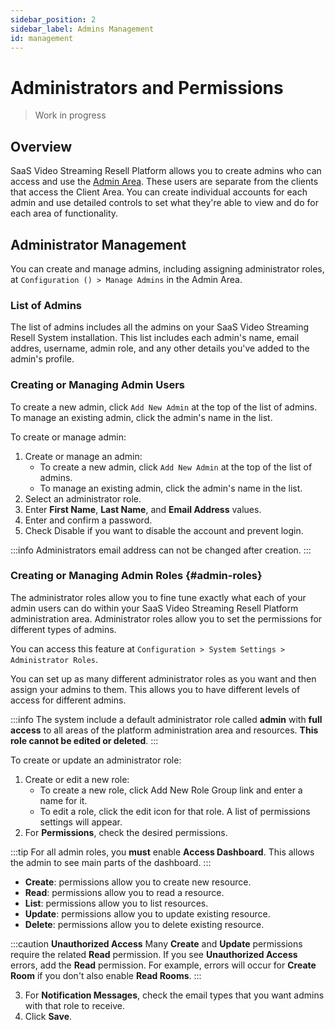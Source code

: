 ```yaml
---
sidebar_position: 2
sidebar_label: Admins Management
id: management
---
```


# Administrators and Permissions

> Work in progress

## Overview

SaaS Video Streaming Resell Platform allows you to create admins who can access and use the [Admin Area](/docs/administration/overview#administration-area). These users are separate from the clients that access the Client Area. You can create individual accounts for each admin and use detailed controls to set what they're able to view and do for each area of functionality.

## Administrator Management

You can create and manage admins, including assigning administrator roles, at `Configuration () > Manage Admins` in the Admin Area.

### List of Admins

The list of admins includes all the admins on your SaaS Video Streaming Resell System installation. This list includes each admin's name, email addres, username, admin role, and any other details you've added to the admin's profile.

### Creating or Managing Admin Users

To create a new admin, click `Add New Admin` at the top of the list of admins. To manage an existing admin, click the admin's name in the list.

To create or manage admin:

1. Create or manage an admin:
    * To create a new admin, click `Add New Admin` at the top of the list of admins.
    * To manage an existing admin, click the admin's name in the list.
2. Select an administrator role.
3. Enter **First Name**, **Last Name**, and **Email Address** values.
4. Enter and confirm a password.
5. Check Disable if you want to disable the account and prevent login.

:::info
Administrators email address can not be changed after creation.
:::

### Creating or Managing Admin Roles {#admin-roles}

The administrator roles allow you to fine tune exactly what each of your admin users can do within your SaaS Video Streaming Resell Platform administration area. Administrator roles allow you to set the permissions for different types of admins.

You can access this feature at `Configuration > System Settings > Administrator Roles`.

You can set up as many different administrator roles as you want and then assign your admins to them. This allows you to have different levels of access for different admins.

:::info
The system include a default administrator role called **admin** with **full access** to all areas of the platform administration area and resources. **This role cannot be edited or deleted**.
:::

To create or update an administrator role:

1. Create or edit a new role:
   * To create a new role, click Add New Role Group link and enter a name for it.
   * To edit a role, click the edit icon for that role. A list of permissions settings will appear.
2. For **Permissions**, check the desired permissions.

:::tip
For all admin roles, you **must** enable **Access Dashboard**. This allows the admin to see main parts of the dashboard.
:::

* **Create**: permissions allow you to create new resource.
* **Read**: permissions allow you to read a resource.
* **List**: permissions allow you to list resources.
* **Update**: permissions allow you to update existing resource.
* **Delete**: permissions allow you to delete existing resource.

:::caution
**Unauthorized Access**
Many **Create** and **Update** permissions require the related **Read** permission. If you see **Unauthorized Access** errors, add the **Read** permission. For example, errors will occur for **Create Room** if you don't also enable **Read Rooms**.
:::

3. For **Notification Messages**, check the email types that you want admins with that role to receive.
4. Click **Save**.